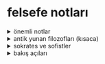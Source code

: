 # felsefe notları 

<details>
<summary>önemli notlar</summary>

- sofistler 
- sokratik yöntem / maiotik yöntem
- filozoflar 
  - platon 
    - mağra benzetmesi
  - aristoteles
    - 4 neden
      - maddi neden (hangi madden yapıldı)
      - formal neden (hangi biçimde)
      - faili neden (kim yaptı)
      - ereksel neden (ne amaçla yapıldı)
    - altın orta (her şeyin ortası)
- 15. yüzyıl / ortaçağ felsefesi (MS 2. YY & 15. YY) [inanç odaklı]
  - patristik dönem
    - MS 2-MS 8. YY arasında kalan ilk dönem felsefesidir
    - bu dönemde filozoflar aynı zamanda din adamlarıdır 
  - skolastik dönem
    - 8 . YY'dan 15. YY kadar olan ikinci dönemdir 
    - diğer adı okul yolu / okullaşma 
    - hristiyanlık bu dönemde daha hızlı yayılmıştır
  - hristiyan felsefesi 
    - hristiya felsefesinin genel özellikleri 
      - inanç merkezli görüşler ortaya çıkmıştır 
      - inancın akılla temellendirilmesi yapılmaya çalışılmıştır
      - akıl ve inanç tartışmaları ön plana çikmıştır 
      - inancın bilgiyi mümkün kıldığı düşüncesi egemendir 
      - antik yunan felsefesinden etkilenmiştir 
      - tanrı'nın varlığı kanıtlamaya çalışılmıştır
      - kutsal metinlerin doğruluğı merkeze alınmıştır 
      - dinsel otoriteye karşı gelinmemesi gerektiğini vurgulanır
      - dogmatik ve eleştirye kapalı bir felsefedir 
      - çeviri faaliyetleri ve kültürel etkileşim fazladır
    - hristiyan felsefesini bazı sorunları 
      - tanrının varlığını kanıtlama 
        - antoloji // fiziksel
        - kozmolojik // evrensel // ilk neden
      - kötülük problemi 
      - tümeller problemi 
      - ruhun ölümsüzlüğü problemi
  - islam felsefesi 
    - islam felsefesini özellikleri 
      - antik yunan felsefesinden etkilenmiştir 
      - akıl, iman ve inanç gibi konular tartışılmıştır 
      - önceki dönemin felsefi problemleri tartışılmıştır
      - çeviri faaliyetleri yapılmıştır 
      - felsefenin gelişimine katkı sağlanmıştır 
      - _**batı felsefesini etkilemiştir**_ 
    - islam felsefesinin bazı problemleri 
      - yaratıcının varlığını kanıtlama problemi
      - irade özgürlüğü problemi 
      - toplumsal yaşama yönelik problemler
</details>

<details>
<summary>antik yunan filozofları (kısaca)</summary>

- thales 
  - yer - aydın/didim 
  - arkhe - su
  - thales ilk neden sorununu ortaya koyan ilk düşünürdür thales'e göre evrenin ilk nedeni sudur 
- anasikmandros
  - yer - aydın/didim 
  - arkhe - aperion
  - anaksimandros'a göre ilk neden nicelik olarak sınırsız,nitelik olarak sınırsız ise belirsiz olmalıdır. aperiondan ilk olarak birbirine karşıt olan sıcak ve soğuk ortaya çıkmıştır
- anaksimenes
  - yer - aydın/didim
  - arkhe - hava
  - anaksimenes, anaksimandros ve thales gibi arkhe problemleriyle ilgilenmiştir. arkhe, anaksimenes'te havadır hava "hava olan ruh, nasıl bedeni ayakta tutuyorsa dünyayı ve evreni ayakta tutan havadır" 
- empedokles
  - yer - _yer verilmedi_ 
  - arkhe -toprak, su, hava, ateş
  - empedokles'te arkhe dört ana maddeden oluşur: su toprak hava ve ateş
- demokritos
  - yer - _yer verilmedi_
  - arkhe - atom
  - demokritos'a göre arkhe maddenin en küçük yapı taşına kadar bölünüp  artık bölünmeyecek hale gelindiğinde elde kalan son parçadır o, bu parçaya atom demektedir
- anaksagoras 
  - yer - izmir/urla
- herekleitos
  - yer - izmir/selçuk
- ksenofanes
  - yer - izmir/menderes
- epiktetos
  - yer - denizli/pamukkale
- diogenes
  - yer - sinop
- lukianos
  - yer - adıyaman/samsat
- **aristoteles**
  - yer - çanakkale/ayvacık
- kleanthers
  - yer - çanakkale/ayvacık
</details>

<details>
<summary>sokrates ve sofistler</summary>

#### sofistler
> sofistler para karşılığında ders veren gezgin öğretmenlerdir. ,bir konuda  uzmanlaşmış bilgili kişilerdir,

#### sokrates 
> "sorgulanmamış yaşam, yaşamaya değmez" diyerek hayatın sorgulamasına dikkat çeken sokrates soru sorma ve fikir tartışmalarnı felsefenin yöntemi olarak gören filozoftur
</details>

<details>
<summary>bakış açıları</summary>

- dogmatik bakış açısı 
  - aklın hatalı olduğunu ve inacın akıldan üstün olduğunu
- eleştirel bakış açısı
  - akıl, kullanılması için insana verilmiş bir hazinedir
- faydacı bakış açısı
  - inanç, insan ilkel yönünü terbiye ederek gerçeği anlamasını sağlar. akılda istek ve eğilimleri eğitir
- uzlaştırıcı bakış açısı 
  - gerçeğin kavramasında akıl ve inanç yol göstericidir inalınan ve inancın ilkeleri akılla uyumludur
</details>
